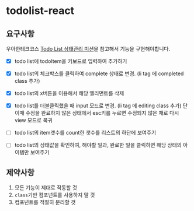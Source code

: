 # todolist-react

## 요구사항

우아한테크코스 [Todo List 상태관리 미션](https://techcourse.woowahan.com/s/RnQEhZ2v/ls/lxtPtbeY)을 참고해서 기능을 구현해야합니다.

+ [x] todo list에 todoItem을 키보드로 입력하여 추가하기
+ [x] todo list의 체크박스를 클릭하여 complete 상태로 변경. (li tag 에 completed class 추가)
+ [x] todo list의 x버튼을 이용해서 해당 엘리먼트를 삭제
+ [x] todo list를 더블클릭했을 때 input 모드로 변경. (li tag 에 editing class 추가) 단 이때 수정을 완료하지 않은 상태에서 esc키를 누르면 수정되지 않은 채로 다시 view 모드로 복귀
+ [ ] todo list의 item갯수를 count한 갯수를 리스트의 하단에 보여주기
+ [ ] todo list의 상태값을 확인하여, 해야할 일과, 완료한 일을 클릭하면 해당 상태의 아이템만 보여주기


## 제약사항

1. 모든 기능이 제대로 작동할 것
2. `class`기반 컴포넌트를 사용하지 말 것
3. 컴포넌트를 적절히 분리할 것

